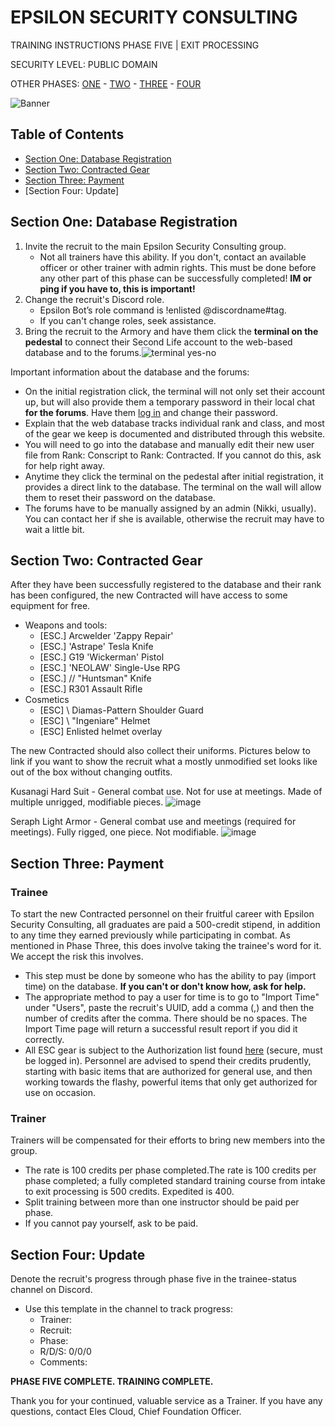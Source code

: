 # EPSILON SECURITY CONSULTING

TRAINING INSTRUCTIONS
PHASE FIVE | EXIT PROCESSING

SECURITY LEVEL: PUBLIC DOMAIN

OTHER PHASES: [ONE](https://github.com/ElesCloud/ESCDocuments/blob/main/Training_PhaseOne.md) - [TWO](https://github.com/ElesCloud/ESCDocuments/blob/main/Training_PhaseTwo.md) - [THREE](https://github.com/ElesCloud/ESCDocuments/edit/main/Training_PhaseThree.md) - [FOUR](https://github.com/ElesCloud/ESCDocuments/edit/main/Training_PhaseFour.md)

![Banner](https://github.com/ElesCloud/ESCHandbook/blob/main/TYYGtcn.jpg)

## Table of Contents
  - [Section One: Database Registration](#section-one-database-registration)
  - [Section Two: Contracted Gear](#section-two-contracted-gear)
  - [Section Three: Payment](#section-three-payment)
  - [Section Four: Update]


## Section One: Database Registration
1. Invite the recruit to the main Epsilon Security Consulting group.
   - Not all trainers have this ability. If you don't, contact an available officer or other trainer with admin rights. This must be done before any other part of this phase can be successfully completed! **IM or ping if you have to, this is important!**
2. Change the recruit's Discord role.
   - Epsilon Bot’s role command is !enlisted @discordname#tag.
   - If you can't change roles, seek assistance.
3. Bring the recruit to the Armory and have them click the **terminal on the pedestal** to connect their Second Life account to the web-based database and to the forums.![terminal yes-no](https://user-images.githubusercontent.com/71983240/148656441-adaa8a04-beb3-4b41-b6d1-9203a1fdbfb6.png)


Important information about the database and the forums:
- On the initial registration click, the terminal will not only set their account up, but will also provide them a temporary password in their local chat **for the forums**. Have them [log in](https://epsilonsecurityconsulting.net/index.php) and change their password.
- Explain that the web database tracks individual rank and class, and most of the gear we keep is documented and distributed through this website.
- You will need to go into the database and manually edit their new user file from Rank: Conscript to Rank: Contracted. If you cannot do this, ask for help right away.
- Anytime they click the terminal on the pedestal after initial registration, it provides a direct link to the database. The terminal on the wall will allow them to reset their password on the database.
- The forums have to be manually assigned by an admin (Nikki, usually). You can contact her if she is available, otherwise the recruit may have to wait a little bit.


## Section Two: Contracted Gear

After they have been successfully registered to the database and their rank has been configured, the new Contracted will have access to some equipment for free.
- Weapons and tools:
  - [ESC.] Arcwelder 'Zappy Repair'
  - [ESC.] 'Astrape' Tesla Knife
  - [ESC.] G19 'Wickerman' Pistol
  - [ESC.] 'NEOLAW' Single-Use RPG
  - [ESC.] // "Huntsman" Knife
  - [ESC.] R301 Assault Rifle 
- Cosmetics
  - [ESC] \\ Diamas-Pattern Shoulder Guard
  - [ESC] \\ "Ingeniare" Helmet
  - [ESC] Enlisted helmet overlay

The new Contracted should also collect their uniforms. Pictures below to link if you want to show the recruit what a mostly unmodified set looks like out of the box without changing outfits.

Kusanagi Hard Suit - General combat use. Not for use at meetings. Made of multiple unrigged, modifiable pieces.
![image](https://user-images.githubusercontent.com/71983240/148656770-0f66a1ef-b922-4e4e-84ed-e0ee4ac30f5d.png)

Seraph Light Armor - General combat use and meetings (required for meetings). Fully rigged, one piece. Not modifiable.
![image](https://user-images.githubusercontent.com/71983240/148656913-7824c117-e7d3-45ec-bcc2-39f155b2f3ec.png)


## Section Three: Payment

### Trainee
To start the new Contracted personnel on their fruitful career with Epsilon Security Consulting, all graduates are paid a 500-credit stipend, in addition to any time they earned previously while participating in combat. As mentioned in Phase Three, this does involve taking the trainee's word for it. We accept the risk this involves.
- This step must be done by someone who has the ability to pay (import time) on the database. **If you can't or don't know how, ask for help.**
- The appropriate method to pay a user for time is to go to "Import Time" under "Users", paste the recruit's UUID, add a comma (,) and then the number of credits after the comma. There should be no spaces. The Import Time page will return a successful result report if you did it correctly.
- All ESC gear is subject to the Authorization list found [here](https://epsilonsecurityconsulting.net/viewforum.php?f=10) (secure, must be logged in). Personnel are advised to spend their credits prudently, starting with basic items that are authorized for general use, and then working towards the flashy, powerful items that only get authorized for use on occasion.

### Trainer
Trainers will be compensated for their efforts to bring new members into the group.
- The rate is 100 credits per phase completed.The rate is 100 credits per phase completed; a fully completed standard training course from intake to exit processing is 500 credits. Expedited is 400.
- Split training between more than one instructor should be paid per phase.
- If you cannot pay yourself, ask to be paid.

## Section Four: Update
Denote the recruit's progress through phase five in the trainee-status channel on Discord.
   - Use this template in the channel to track progress:
     - Trainer:
     - Recruit:
     - Phase:
     - R/D/S: 0/0/0
     - Comments:

**PHASE FIVE COMPLETE. TRAINING COMPLETE.** 

Thank you for your continued, valuable service as a Trainer. If you have any questions, contact Eles Cloud, Chief Foundation Officer.
